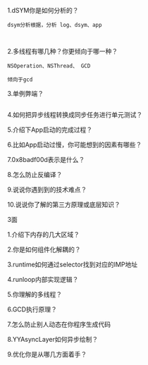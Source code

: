 1.dSYM你是如何分析的？

```
dsym分析根据，分析 log、dsym、app



```







2.多线程有哪几种？你更倾向于哪一种？

```
NSOperation、NSThread、 GCD

倾向于gcd
```





3.单例弊端？

```

```





4.如何把异步线程转换成同步任务进行单元测试？

5.介绍下App启动的完成过程？

6.比如App启动过慢，你可能想到的因素有哪些？

7.0x8badf00d表示是什么？

8.怎么防止反编译？

9.说说你遇到到的技术难点？

10.说说你了解的第三方原理或底层知识？

3面

1.介绍下内存的几大区域？

2.你是如何组件化解耦的？

3.runtime如何通过selector找到对应的IMP地址

4.runloop内部实现逻辑？

5.你理解的多线程？

6.GCD执行原理？

7.怎么防止别人动态在你程序生成代码

8.YYAsyncLayer如何异步绘制？

9.优化你是从哪几方面着手？
